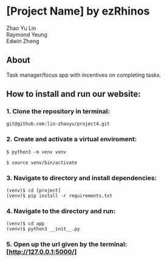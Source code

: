# [Project Name] by ezRhinos

  Zhao Yu Lin  
  Raymond Yeung  
  Edwin Zheng  
  
## About  
Task manager/focus app with incentives on completing tasks. 

## How to install and run our website:

### 1. Clone the repository in terminal:
```
git@github.com:lin-zhaoyu/project4.git
```
### 2. Create and activate a virtual enviroment:
```
$ python3 -m venv venv

$ source venv/bin/activate
```

### 3. Navigate to directory and install dependencies:
```
(venv)$ cd [project]
(venv)$ pip install -r requirements.txt  
```

### 4. Navigate to the directory and run:
```
(venv)$ cd app
(venv)$ python3 __init__.py
```

### 5. Open up the url given by the terminal: [http://127.0.0.1:5000/]
  
  
